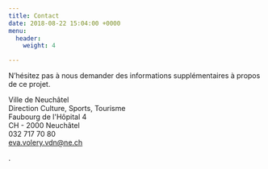 ```yaml
---
title: Contact
date: 2018-08-22 15:04:00 +0000
menu:
  header:
    weight: 4

---
```

N’hésitez pas à nous demander des informations supplémentaires à propos de ce projet.

Ville de Neuchâtel  
Direction Culture, Sports, Tourisme  
Faubourg de l'Hôpital 4  
CH - 2000 Neuchâtel  
032 717 70 80  
[eva.volery.vdn@ne.ch](mailto:lena.brina@ne.ch)

.